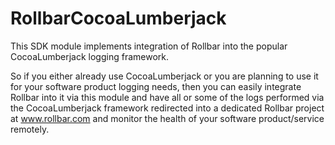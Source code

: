 # RollbarCocoaLumberjack


This SDK module implements integration of Rollbar into the popular CocoaLumberjack logging framework.

So if you either already use CocoaLumberjack or you are planning to use it for your software product logging needs, 
then you can easily integrate Rollbar into it via this module and have all or some of the logs performed via the 
CocoaLumberjack framework redirected into a dedicated Rollbar project at www.rollbar.com and monitor the health of
your software product/service remotely.
